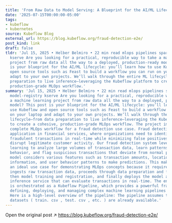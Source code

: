 ```yaml
---
title: 'From Raw Data to Model Serving: A Blueprint for the AI/ML Lifecycle with Kubeflow'
date: '2025-07-15T00:00:00-05:00'
tags:
- kubeflow
- kubernetes
source: Kubeflow Blog
external_url: https://blog.kubeflow.org/fraud-detection-e2e/
post_kind: link
draft: false
tldr: 'Jul 15, 2025 • Helber Belmiro • 22 min read mlops pipelines spark feast model-registry
  kserve Are you looking for a practical, reproducible way to take a machine learning
  project from raw data all the way to a deployed, production-ready model? This post
  is your blueprint for the AI/ML lifecycle: you’ll learn how to use Kubeflow and
  open source tools such as Feast to build a workflow you can run on your laptop and
  adapt to your own projects. We’ll walk through the entire ML lifecycle—from data
  preparation to live inference—leveraging the Kubeflow platform to create a cohesive,
  production-grade MLOps workflow.'
summary: 'Jul 15, 2025 • Helber Belmiro • 22 min read mlops pipelines spark feast
  model-registry kserve Are you looking for a practical, reproducible way to take
  a machine learning project from raw data all the way to a deployed, production-ready
  model? This post is your blueprint for the AI/ML lifecycle: you’ll learn how to
  use Kubeflow and open source tools such as Feast to build a workflow you can run
  on your laptop and adapt to your own projects. We’ll walk through the entire ML
  lifecycle—from data preparation to live inference—leveraging the Kubeflow platform
  to create a cohesive, production-grade MLOps workflow. The project implements a
  complete MLOps workflow for a fraud detection use case. Fraud detection is a critical
  application in financial services, where organizations need to identify potentially
  fraudulent transactions in real-time while minimizing false positives that could
  disrupt legitimate customer activity. Our fraud detection system leverages machine
  learning to analyze large volumes of transaction data, learn patterns from historical
  behavior, and flag suspicious transactions that deviate from normal patterns. The
  model considers various features such as transaction amounts, location data, merchant
  information, and user behavior patterns to make predictions. This makes fraud detection
  an ideal use case for demonstrating MLOps concepts because it requires: The workflow
  ingests raw transaction data, proceeds through data preparation and feature engineering,
  then model training and registration, and finally deploys the model as a production-ready
  inference service that can evaluate transactions in real-time. The entire workflow
  is orchestrated as a Kubeflow Pipeline, which provides a powerful framework for
  defining, deploying, and managing complex machine learning pipelines on Kubernetes.
  Here is a high-level overview of the pipeline: The pipeline assumes that the initial
  datasets ( train. csv , test. csv , etc. ) are already available.'
---
```

Open the original post ↗ https://blog.kubeflow.org/fraud-detection-e2e/
